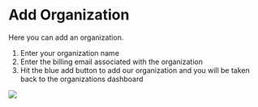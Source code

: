 # Add Organization

Here you can add an organization.

1. Enter your organization name
2. Enter the billing email associated with the organization
3. Hit the blue add button to add our organization and you will be taken back to the organizations dashboard
	
<a href="../../../images/account-add-organization-lg.jpg" target="_blank"><img src="../../../images/account-add-organization.jpg" style="margin: auto; display: block"></a>
